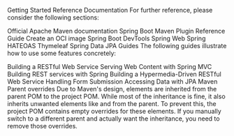 Getting Started
Reference Documentation
For further reference, please consider the following sections:

Official Apache Maven documentation
Spring Boot Maven Plugin Reference Guide
Create an OCI image
Spring Boot DevTools
Spring Web
Spring HATEOAS
Thymeleaf
Spring Data JPA
Guides
The following guides illustrate how to use some features concretely:

Building a RESTful Web Service
Serving Web Content with Spring MVC
Building REST services with Spring
Building a Hypermedia-Driven RESTful Web Service
Handling Form Submission
Accessing Data with JPA
Maven Parent overrides
Due to Maven's design, elements are inherited from the parent POM to the project POM. While most of the inheritance is fine, it also inherits unwanted elements like <license> and <developers> from the parent. To prevent this, the project POM contains empty overrides for these elements. If you manually switch to a different parent and actually want the inheritance, you need to remove those overrides.
